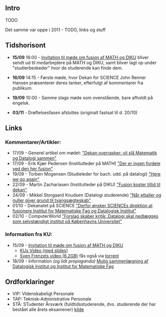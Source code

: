 ## Intro

TODO

Det samme var oppe i 2011 - TODO, links og stuff

## Tidshorisont

* **15/09** 16:00 - [Invitation til møde om fusion af MATH og DIKU][math-diku-invitation] bliver sendt ud til medarbejdere på MATH og DIKU, samt bliver lagt op under "studierbeskeder" hvor de studerende kan finde dem.

* **16/09** 14:15 - Første møde, hvor Dekan for SCIENCE John Renner Hansen præsenterer deres tanker, efterfulgt af kommentarer fra publikum.

* **19/09** 10:00 - Samme slags møde som ovenstående, bare afholdt på engelsk.

* **03/11** - Drøftelsesfasen afsluttes (originalt fastsat til d. 20/10)

## Links

### Kommentarer/Artikler:

* 17/09 - Generel artikel om mødet: ["Dekan overrasker: vil slå Matematik og Datalogi sammen"](http://universitetsavisen.dk/uddannelse/dekan-overrasker-vil-sla-matematik-og-datalogi-sammen)
* 17/09 - Erik Kjær Pedersen (Institutleder på MATH) ["Der er ingen fordele ved den her fusion"](http://universitetsavisen.dk/videnskab/institutleder-der-er-ingen-fordele-ved-den-her-fusion)
* 19/09 - Torben Mogensen (Studieleder for bach. udd. på datalogi) ["Here we go again"](http://www.version2.dk/blog/here-we-go-again-68708)
* 22/09 - Martin Zachariasen (Institutleder på DIKU) ["Fusion koster tillid til dekan"](http://universitetsavisen.dk/politik/datalogis-institutleder-fusion-koster-tillid-til-dekan)
* 24/09 - Mikkel Storgaard Knudsen (Datalogi studerende) ["Når ettaller og nuller giver grund til tvangsægteskab"](http://universitetsavisen.dk/debat/nar-ettaller-og-nuller-giver-grund-til-tvangsaegteskab)
* 01/10 - Dekanatet på SCIENCE ["Derfor ønsker SCIENCEs direktion at fusionere Institut for Matematiske Fag og Datalogisk Institut"](http://universitetsavisen.dk/debat/derfor-onsker-sciences-direktion-fusionere-institut-matematiske-fag-og-datalogisk-institut)
* 02/10 - ComputerWorld ["Forslag skaber kritik: Datalogi skal nedlægges som selvstændigt institut på Københavns Universitet"](http://www.computerworld.dk/art/232045/forslag-skaber-kritik-datalogi-skal-nedlaegges-som-selvstaendigt-institut-paa-koebenhavns-universitet) 

### Information fra KU:

* 15/09 - [Invitation til møde om fusion af MATH og DIKU][math-diku-invitation]
    * [KUs Video (med slides)](https://ku.23video.com/1086107.ihtml/player.html?token=f4df3b5b26504e57941ad44f08b3b954&source=embed&photo_id=10321596)
    * [Sven Frenzels video (6.2GB)](http://msdiku.frenzel.dk/) fås også via [torrent](msdiku.frenzel.dk/msdiku.torrent)
* 18/09 - Information _(og lidt propaganda)_ [Mulig sammenlægning af Datalogisk Institut og Institut for Matematiske Fag ](https://intranet.ku.dk/science/dk/Nyheder_og_kalender/Sider/MuligsammenlagningafDatalogiskInstitutogInstitutforMatematiskeFag.aspx)

## Ordforklaringer

* VIP: VIdenskabeligt Personale
* TAP: Teknisk-Administrative Personale
* STÅ: STudenter Årsværk (fuldtidsstuderende, dvs. studerende der har bestået alle årets eksamener) [kilde](http://tal.ku.dk/studerende/F_studerende/)

 [math-diku-invitation]: https://intranet.ku.dk/science/dk/studerende/studiebeskeder/Sider/invitation-mode-fusion-MATH-DIKU2.aspx
